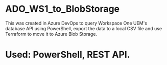 # ADO_WS1_to_BlobStorage
This was created in Azure DevOps to query Workspace One UEM's database API using PowerShell, export the data to a local CSV file and use Terraform to move it to Azure Blob Storage.
# Used: PowerShell, REST API.
